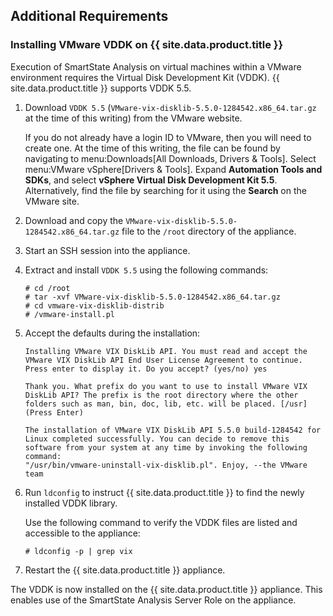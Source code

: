 ## Additional Requirements

### Installing VMware VDDK on {{ site.data.product.title }}

Execution of SmartState Analysis on virtual machines within a VMware
environment requires the Virtual Disk Development Kit (VDDK).
{{ site.data.product.title }} supports VDDK 5.5.

1.  Download `VDDK 5.5`
    (`VMware-vix-disklib-5.5.0-1284542.x86_64.tar.gz` at the time of
    this writing) from the VMware website.

    <div class="note">

    If you do not already have a login ID to VMware, then you will need
    to create one. At the time of this writing, the file can be found by
    navigating to menu:Downloads\[All Downloads, Drivers & Tools\].
    Select menu:VMware vSphere\[Drivers & Tools\]. Expand **Automation
    Tools and SDKs**, and select **vSphere Virtual Disk Development Kit
    5.5**. Alternatively, find the file by searching for it using the
    **Search** on the VMware site.

    </div>

2.  Download and copy the
    `VMware-vix-disklib-5.5.0-1284542.x86_64.tar.gz` file to the `/root`
    directory of the appliance.

3.  Start an SSH session into the appliance.

4.  Extract and install `VDDK 5.5` using the following commands:

        # cd /root
        # tar -xvf VMware-vix-disklib-5.5.0-1284542.x86_64.tar.gz
        # cd vmware-vix-disklib-distrib
        # /vmware-install.pl

5.  Accept the defaults during the installation:

        Installing VMware VIX DiskLib API. You must read and accept the VMware VIX DiskLib API End User License Agreement to continue. Press enter to display it. Do you accept? (yes/no) yes

        Thank you. What prefix do you want to use to install VMware VIX DiskLib API? The prefix is the root directory where the other folders such as man, bin, doc, lib, etc. will be placed. [/usr] (Press Enter)

        The installation of VMware VIX DiskLib API 5.5.0 build-1284542 for Linux completed successfully. You can decide to remove this software from your system at any time by invoking the following command:
        "/usr/bin/vmware-uninstall-vix-disklib.pl". Enjoy, --the VMware team

6.  Run `ldconfig` to instruct {{ site.data.product.title }} to find the newly
    installed VDDK library.

    <div class="note">

    Use the following command to verify the VDDK files are listed and
    accessible to the appliance:

        # ldconfig -p | grep vix

    </div>

7.  Restart the {{ site.data.product.title }} appliance.

The VDDK is now installed on the {{ site.data.product.title }} appliance. This enables
use of the SmartState Analysis Server Role on the appliance.
